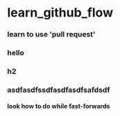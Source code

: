# learn_github_flow

### learn to use 'pull request'

### hello

### h2

### asdfasdfssdfasdfasdfsafdsdf

#### look how to do while fast-forwards
